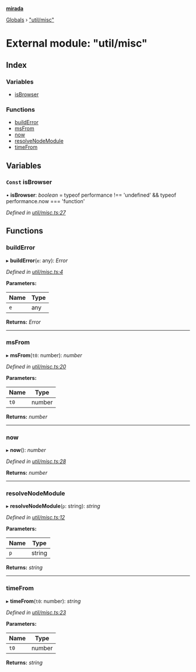 **[mirada](../README.md)**

[Globals](../README.md) › ["util/misc"](_util_misc_.md)

# External module: "util/misc"

## Index

### Variables

* [isBrowser](_util_misc_.md#const-isbrowser)

### Functions

* [buildError](_util_misc_.md#builderror)
* [msFrom](_util_misc_.md#msfrom)
* [now](_util_misc_.md#now)
* [resolveNodeModule](_util_misc_.md#resolvenodemodule)
* [timeFrom](_util_misc_.md#timefrom)

## Variables

### `Const` isBrowser

• **isBrowser**: *boolean* =  typeof performance !== 'undefined' && typeof performance.now === 'function'

*Defined in [util/misc.ts:27](https://github.com/cancerberoSgx/mirada/blob/cd60774/mirada/src/util/misc.ts#L27)*

## Functions

###  buildError

▸ **buildError**(`e`: any): *Error*

*Defined in [util/misc.ts:4](https://github.com/cancerberoSgx/mirada/blob/cd60774/mirada/src/util/misc.ts#L4)*

**Parameters:**

Name | Type |
------ | ------ |
`e` | any |

**Returns:** *Error*

___

###  msFrom

▸ **msFrom**(`t0`: number): *number*

*Defined in [util/misc.ts:20](https://github.com/cancerberoSgx/mirada/blob/cd60774/mirada/src/util/misc.ts#L20)*

**Parameters:**

Name | Type |
------ | ------ |
`t0` | number |

**Returns:** *number*

___

###  now

▸ **now**(): *number*

*Defined in [util/misc.ts:28](https://github.com/cancerberoSgx/mirada/blob/cd60774/mirada/src/util/misc.ts#L28)*

**Returns:** *number*

___

###  resolveNodeModule

▸ **resolveNodeModule**(`p`: string): *string*

*Defined in [util/misc.ts:12](https://github.com/cancerberoSgx/mirada/blob/cd60774/mirada/src/util/misc.ts#L12)*

**Parameters:**

Name | Type |
------ | ------ |
`p` | string |

**Returns:** *string*

___

###  timeFrom

▸ **timeFrom**(`t0`: number): *string*

*Defined in [util/misc.ts:23](https://github.com/cancerberoSgx/mirada/blob/cd60774/mirada/src/util/misc.ts#L23)*

**Parameters:**

Name | Type |
------ | ------ |
`t0` | number |

**Returns:** *string*